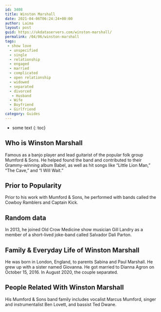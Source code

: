 ```yaml
---
id: 3408
title: Winston Marshall
date: 2021-04-06T06:24:24+00:00
author: Laima
layout: post
guid: https://ukdataservers.com/winston-marshall/
permalink: /04/06/winston-marshall
tags:
 - show love
  - unspecified
  - single
  - relationship
  - engaged
  - married
  - complicated
  - open relationship
  - widowed
  - separated
  - divorced
   - Husband
  - Wife
  - Boyfriend
  - Girlfriend
category: Guides
---
```


* some text
{: toc}


## Who is Winston Marshall
                  
                  
                  
Famous as a banjo player and lead guitarist of the popular folk group Mumford & Sons. He helped found the band and contributed to their Grammy-winning album Babel, as well as hit songs like &#8220;Little Lion Man,&#8221; &#8220;The Cave,&#8221; and &#8220;I Will Wait.&#8221;
                  
              
            
              
            
                
                
                
## Prior to Popularity
                  
                  
                  
Prior to his work with Mumford & Sons, he performed with bands called the Cowboy Ramblers and Captain Kick.
                  
              
            
              
            
                
                
                
## Random data
                  
                  
                  
In 2013, he joined Old Crow Medicine show musician Gill Landry as a member of a short-lived joke-band called Salvador Dali Parton.
                  
              
            
              
            
                
                
                
## Family & Everyday Life of Winston Marshall
                  
                  
                  
He was born in London, England, to parents Sabina and Paul Marshall. He grew up with a sister named Giovanna. He got married to Dianna Agron on October 15, 2016. In August 2020, the couple separated. 
                  
              
            
              
            
                
                
                
## People Related With Winston Marshall
                  
                  
                  
His Mumford & Sons band family includes vocalist Marcus Mumford, singer and instrumentalist Ben Lovett, and bassist Ted Dwane.
                  
              
            
              
            
                
              
            
              
              
            
            
              
            
          
          
          